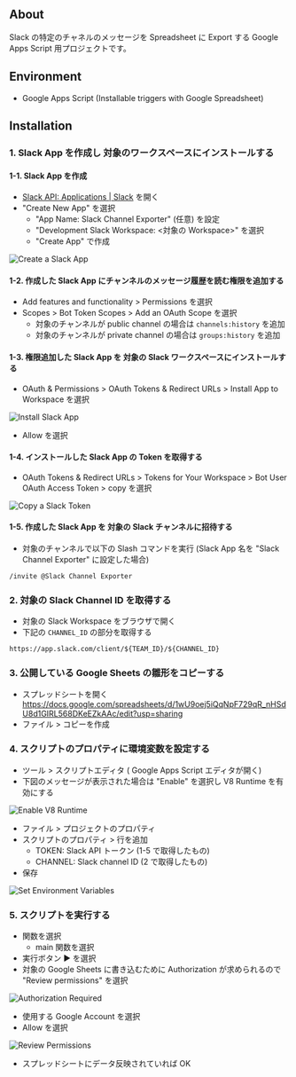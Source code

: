 ## About

Slack の特定のチャネルのメッセージを Spreadsheet に Export する Google Apps Script 用プロジェクトです。

## Environment

- Google Apps Script (Installable triggers with Google Spreadsheet)

## Installation

### 1. Slack App を作成し 対象のワークスペースにインストールする

#### 1-1. Slack App を作成

- [Slack API: Applications | Slack](https://api.slack.com/apps) を開く
- "Create New App" を選択
  - "App Name: Slack Channel Exporter" (任意) を設定
  - "Development Slack Workspace: <対象の Workspace>" を選択
  - "Create App" で作成

![Create a Slack App](docs/images/create_slack_app.png)

#### 1-2. 作成した Slack App にチャンネルのメッセージ履歴を読む権限を追加する

- Add features and functionality > Permissions を選択
- Scopes > Bot Token Scopes > Add an OAuth Scope を選択
  - 対象のチャンネルが public channel の場合は `channels:history` を追加
  - 対象のチャンネルが private channel の場合は `groups:history` を追加

#### 1-3. 権限追加した Slack App を 対象の Slack ワークスペースにインストールする

- OAuth & Permissions > OAuth Tokens & Redirect URLs > Install App to Workspace を選択

![Install Slack App](docs/images/install_slack_app.png)

- Allow を選択

#### 1-4. インストールした Slack App の Token を取得する

- OAuth Tokens & Redirect URLs > Tokens for Your Workspace > Bot User OAuth Access Token > copy を選択

![Copy a Slack Token](docs/images/copy_slack_token.png)

#### 1-5. 作成した Slack App を 対象の Slack チャンネルに招待する

- 対象のチャンネルで以下の Slash コマンドを実行 (Slack App 名を "Slack Channel Exporter" に設定した場合)

```text
/invite @Slack Channel Exporter
```

### 2. 対象の Slack Channel ID を取得する

- 対象の Slack Workspace をブラウザで開く
- 下記の `CHANNEL_ID` の部分を取得する

```text
https://app.slack.com/client/${TEAM_ID}/${CHANNEL_ID}
```

### 3. 公開している Google Sheets の雛形をコピーする

- スプレッドシートを開く https://docs.google.com/spreadsheets/d/1wU9oej5iQqNpF729qR_nHSdU8d1GIRL568DKeEZkAAc/edit?usp=sharing
- ファイル > コピーを作成

### 4. スクリプトのプロパティに環境変数を設定する

- ツール > スクリプトエディタ ( Google Apps Script エディタが開く) 
- 下図のメッセージが表示された場合は "Enable" を選択し V8 Runtime を有効にする

![Enable V8 Runtime](docs/images/enable_v8_runtime.png)

- ファイル > プロジェクトのプロパティ
- スクリプトのプロパティ > 行を追加
  - TOKEN: Slack API トークン (1-5 で取得したもの)
  - CHANNEL: Slack channel ID (2 で取得したもの)
- 保存 

![Set Environment Variables](docs/images/set_environment_variables.png)

### 5. スクリプトを実行する

- 関数を選択
  - main 関数を選択
- 実行ボタン ▶ を選択
- 対象の Google Sheets に書き込むために Authorization が求められるので "Review permissions" を選択

![Authorization Required](docs/images/authorization_required.png)

- 使用する Google Account を選択
- Allow を選択

![Review Permissions](docs/images/review_permissions.png)

- スプレッドシートにデータ反映されていれば OK
